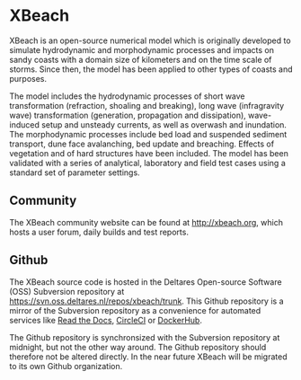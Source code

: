 XBeach
======

XBeach is an open-source numerical model which is originally developed
to simulate hydrodynamic and morphodynamic processes and impacts on
sandy coasts with a domain size of kilometers and on the time scale of
storms. Since then, the model has been applied to other types of
coasts and purposes.

The model includes the hydrodynamic processes of short wave
transformation (refraction, shoaling and breaking), long wave
(infragravity wave) transformation (generation, propagation and
dissipation), wave-induced setup and unsteady currents, as well as
overwash and inundation. The morphodynamic processes include bed load
and suspended sediment transport, dune face avalanching, bed update
and breaching. Effects of vegetation and of hard structures have been
included. The model has been validated with a series of analytical,
laboratory and field test cases using a standard set of parameter
settings.

Community
---------

The XBeach community website can be found at <http://xbeach.org>,
which hosts a user forum, daily builds and test reports.

Github
------

The XBeach source code is hosted in the Deltares Open-source Software
(OSS) Subversion repository at
<https://svn.oss.deltares.nl/repos/xbeach/trunk>. This Github
repository is a mirror of the Subversion repository as a convenience
for automated services like [Read the Docs](http://readthedocs.org),
[CircleCI](http://circleci.com) or [DockerHub](http://hub.docker.com).

The Github repository is synchronsized with the Subversion repository
at midnight, but not the other way around. The Github repository
should therefore not be altered directly. In the near future XBeach
will be migrated to its own Github organization.
